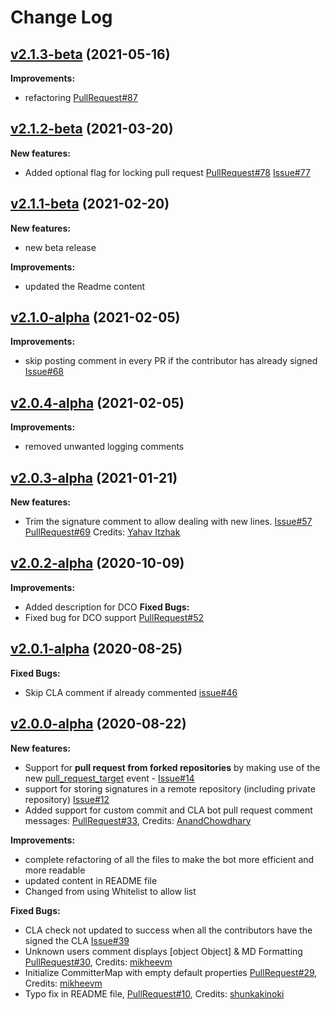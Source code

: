 # Change Log

## [v2.1.3-beta](https://github.com/cla-assistant/github-action/tree/v2.1.3-beta) (2021-05-16)
**Improvements:**
- refactoring [PullRequest#87](https://github.com/cla-assistant/github-action/pull/87)
## [v2.1.2-beta](https://github.com/cla-assistant/github-action/tree/v2.1.2-beta) (2021-03-20)
**New features:**
- Added optional flag for locking pull request [PullRequest#78](https://github.com/cla-assistant/github-action/pull/78) [Issue#77](https://github.com/cla-assistant/github-action/issues/77)
## [v2.1.1-beta](https://github.com/cla-assistant/github-action/tree/v2.1.1-beta) (2021-02-20)
**New features:**
- new beta release

**Improvements:**
- updated the Readme content

## [v2.1.0-alpha](https://github.com/cla-assistant/github-action/tree/v2.1.0-alpha) (2021-02-05)
**Improvements:**

- skip posting comment in every PR if the contributor has already signed [Issue#68](https://github.com/cla-assistant/github-action/issues/68)
## [v2.0.4-alpha](https://github.com/cla-assistant/github-action/tree/v2.0.4-alpha) (2021-02-05)
**Improvements:**
- removed unwanted logging comments

## [v2.0.3-alpha](https://github.com/cla-assistant/github-action/tree/v2.0.3-alpha) (2021-01-21)
**New features:**
- Trim the signature comment to allow dealing with new lines.  [Issue#57](https://github.com/cla-assistant/github-action/issues/57) [PullRequest#69](https://github.com/cla-assistant/github-action/pull/69) Credits: [Yahav Itzhak](https://github.com/yahavi)

## [v2.0.2-alpha](https://github.com/cla-assistant/github-action/tree/v2.0.2-alpha) (2020-10-09)
**Improvements:**
- Added description for DCO
**Fixed Bugs:**
- Fixed bug for DCO support [PullRequest#52](https://github.com/cla-assistant/github-action/pull/52)

## [v2.0.1-alpha](https://github.com/cla-assistant/github-action/tree/v2.0.1-alpha) (2020-08-25)

**Fixed Bugs:**
- Skip CLA comment if already commented [issue#46](https://github.com/cla-assistant/github-action/issues/46)

## [v2.0.0-alpha](https://github.com/cla-assistant/github-action/tree/v2.0.0-alpha) (2020-08-22)

**New features:**
- Support for **pull request from forked repositories** by making use of the new [pull_request_target](https://docs.github.com/en/actions/reference/events-that-trigger-workflows#pull_request_target) event - [Issue#14](https://github.com/cla-assistant/github-action/issues/14)
- support for storing signatures in a remote repository (including private repository) [Issue#12](https://github.com/cla-assistant/github-action/issues/12)
- Added support for custom commit and CLA bot pull request comment messages: [PullRequest#33](https://github.com/cla-assistant/github-action/pull/33), Credits: [AnandChowdhary](https://github.com/AnandChowdhary)

**Improvements:**
- complete refactoring of all the files to make the bot more efficient and more readable
- updated content in README file
- Changed from using Whitelist to allow list

**Fixed Bugs:**
- CLA check not updated to success when all the contributors have the signed the CLA [Issue#39](https://github.com/cla-assistant/github-action/issues/39)
- Unknown users comment displays [object Object] & MD Formatting [PullRequest#30](https://github.com/cla-assistant/github-action/pull/30), Credits: [mikheevm](https://github.com/mikheevm)
- Initialize CommitterMap with empty default properties [PullRequest#29](https://github.com/cla-assistant/github-action/pull/29), Credits: [mikheevm](https://github.com/mikheevm)
- Typo fix in README file, [PullRequest#10](https://github.com/cla-assistant/github-action/pull/10), Credits: [shunkakinoki](https://github.com/shunkakinoki)
